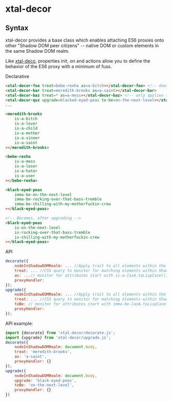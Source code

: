 # xtal-decor

## Syntax

xtal-decor provides a base class which enables attaching ES6 proxies onto other "Shadow DOM peer citizens" -- native DOM or custom elements in the same Shadow DOM realm.

Like [xtal-deco](https://github.com/bahrus/xtal-deco), properties init, on and actions allow you to define the behavior of the ES6 proxy with a minimum of fuss.

Declarative
```html
<xtal-decor-foo treat=bebe-rexha as=a-bitch></xtal-decor-foo> <!-- doesn't do anything -->
<xtal-decor-bar treat=meredith-brooks as=a-saint></xtal-decor-bar>
<xtal-decor-baz treat=* as=a-mess></xtal-decor-baz> <!-- only applies to bebe-rexha -->
<xtal-decor-quz upgrade=blacked-eyed-peas to-be=on-the-next-level></xtal-decor-quz>
...

<meredith-brooks 
    is-a-bitch 
    is-a-lover 
    is-a-child 
    is-a-mother
    is-a-sinner
    is-a-saint
></meredith-brooks>

<bebe-rexha 
    is-a-mess 
    is-a-loser 
    is-a-hater 
    is-a-user
></bebe-rexha>

<black-eyed-peas 
    imma-be-on-the-next-level 
    imma-be-rocking-over-that-bass-tremble
    imma-be-chilling-with-my-motherfuckin-crew
></black-eyed-peas>

<!-- Becomes, after upgrading -->
<black-eyed-peas 
    is-on-the-next-level 
    is-rocking-over-that-bass-tremble
    is-chilling-with-my-motherfuckin-crew
></black-eyed-peas>
```

API
```JavaScript
decorate({
    nodeInShadowDOMRealm: ... //Apply trait to all elements within the specified ShadowDOM realm.  If not provided, applies outside any ShadowDOM.
    treat: ... //CSS query to monitor for matching elements within ShadowDOM Realm.
    as: ...// monitor for attributes start with is-a-[asA.toLispCase()], 
    proxyHandler: 
});
upgrade({
    nodeInShadowDOMRealm: ... //Apply trait to all elements within the same ShadowDOM realm as elementInScope.  If not provided, applies outside any ShadowDOM.
    treat: ... //CSS query to monitor for matching elements within ShadowDOM Realm.
    toBe: // monitor for attributes start with imma-be-[asA.toLispCase()], 
    proxyHandler: 
});
```

API example:

```JavaScript
import {decorate} from 'xtal-decor/decorate.js';
import {upgrade} from 'xtal-decor/upgrade.js';
decorate({
    nodeInShadowDOMRealm: document.body,
    treat: 'meredith-brooks',
    as: 'a-saint',
    proxyHandler: {}
}); 
upgrade({
    nodeInShadowDOMRealm: document.body,
    upgrade: 'black-eyed-peas',
    toBe: 'on-the-next-level',
    proxyHandler: {}
})
```
